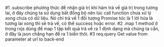 #1 .subscribe
    phương thức để nhận giá trị khi hàm trả về giá trị trong tương lai, ở đây chúng ta sử dụng bất đồng bộ nên lúc call function chưa xử lý xong chưa có dữ liệu. Nó chỉ trả về 1 đối tượng Promise tức là 1 lời hứa là tương lai xong thì sẽ trả về, có thể success hoặc error.
#2 .map
    1 method ở trong rxjs dùng để map 1 tập kết quả trả về ra 1 định dạng mà chúng ta cần, ở đây là json chẳng hạn để ra 1 biến thôi.
#3 req.query
    Get value from parameter at url to back-end